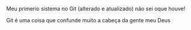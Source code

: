 Meu primerio sistema no Git (alterado e atualizado) não sei oque houve!

Git é uma coisa que confunde muito a cabeça da gente meu Deus 